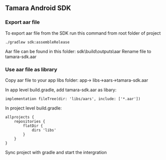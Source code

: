 ## Tamara Android SDK
### Export aar file
To export aar file from the SDK run this command from root folder of project
```
./gradlew sdk:assembleRelease
```

Aar file can be found in this folder: sdk\build\outputs\aar
Rename file to tamara-sdk.aar

### Use aar file as library
Copy aar file to your app libs folder: app-> libs->aars->tamara-sdk.aar

In app level build.gradle, add tamara-sdk.aar as libary:
```
implementation fileTree(dir: 'libs/aars', include: ['*.aar'])
```

In project level build.gradle:
```
allprojects {
    repositories {
        flatDir {
            dirs 'libs'
        }
    }
}
```
Sync project with gradle and start the intergration